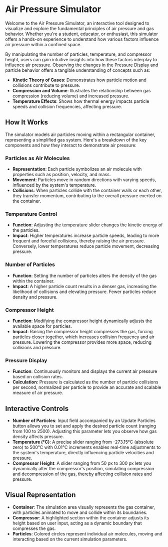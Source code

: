 # Air Pressure Simulator

Welcome to the Air Pressure Simulator, an interactive tool designed to visualize and explore the fundamental principles of air pressure and gas behavior. Whether you're a student, educator, or enthusiast, this simulator offers a hands-on experience to understand how various factors influence air pressure within a confined space.

By manipulating the number of particles, temperature, and compressor height, users can gain intuitive insights into how these factors interplay to influence air pressure. Observing the changes in the Pressure Display and particle behavior offers a tangible understanding of concepts such as:

- **Kinetic Theory of Gases**: Demonstrates how particle motion and collisions contribute to pressure.
- **Compression and Volume**: Illustrates the relationship between gas compression (reducing volume) and increased pressure.
- **Temperature Effects**: Shows how thermal energy impacts particle speeds and collision frequencies, affecting pressure.

## How It Works

The simulator models air particles moving within a rectangular container, representing a simplified gas system. Here's a breakdown of the key components and how they interact to demonstrate air pressure:

### Particles as Air Molecules

- **Representation**: Each particle symbolizes an air molecule with properties such as position, velocity, and mass.
- **Movement**: Particles move in random directions with varying speeds, influenced by the system's temperature.
- **Collisions**: When particles collide with the container walls or each other, they transfer momentum, contributing to the overall pressure exerted on the container.

### Temperature Control

- **Function**: Adjusting the temperature slider changes the kinetic energy of the particles.
- **Impact**: Higher temperatures increase particle speeds, leading to more frequent and forceful collisions, thereby raising the air pressure. Conversely, lower temperatures reduce particle movement, decreasing pressure.

### Number of Particles

- **Function**: Setting the number of particles alters the density of the gas within the container.
- **Impact**: A higher particle count results in a denser gas, increasing the likelihood of collisions and elevating pressure. Fewer particles reduce density and pressure.

### Compressor Height

- **Function**: Modifying the compressor height dynamically adjusts the available space for particles.
- **Impact**: Raising the compressor height compresses the gas, forcing particles closer together, which increases collision frequency and air pressure. Lowering the compressor provides more space, reducing collisions and pressure.

### Pressure Display

- **Function**: Continuously monitors and displays the current air pressure based on collision rates.
- **Calculation**: Pressure is calculated as the number of particle collisions per second, normalized per particle to provide an accurate and scalable measure of air pressure.

## Interactive Controls

- **Number of Particles**: Input field accompanied by an Update Particles button allows you to set and apply the desired particle count (ranging from 100 to 2500). Adjusting this parameter lets you observe how gas density affects pressure.
- **Temperature (°C)**: A precise slider ranging from -273.15°C (absolute zero) to 500°C with 0.01°C increments enables real-time adjustments to the system's temperature, directly influencing particle velocities and pressure.
- **Compressor Height**: A slider ranging from 50 px to 300 px lets you dynamically alter the compressor's position, simulating compression and decompression of the gas, thereby affecting collision rates and pressure.

## Visual Representation

- **Container**: The simulation area visually represents the gas container, with particles animated to move and collide within its boundaries.
- **Compressor**: A highlighted section within the container adjusts its height based on user input, acting as a dynamic boundary that compresses the gas.
- **Particles**: Colored circles represent individual air molecules, moving and interacting based on the current simulation parameters.




